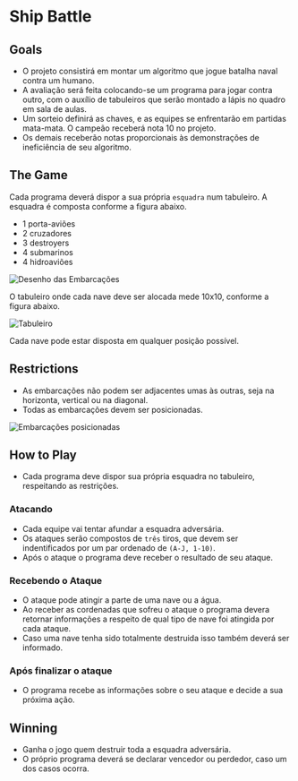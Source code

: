 # Ship Battle

## Goals

- O projeto consistirá em montar um algoritmo que jogue batalha naval contra um humano.
- A avaliação será feita colocando-se um programa para jogar contra outro, com o auxílio de tabuleiros que serão montado a lápis no quadro em sala de aulas.
- Um sorteio definirá as chaves, e as equipes se enfrentarão em partidas mata-mata. O campeão receberá nota 10 no projeto.
- Os demais receberão notas proporcionais às demonstrações de ineficiência de seu algoritmo.

## The Game

Cada programa deverá dispor a sua própria `esquadra` num tabuleiro. A esquadra é composta conforme a figura abaixo.

- 1 porta-aviões
- 2 cruzadores
- 3 destroyers
- 4 submarinos
- 4 hidroaviões

![Desenho das Embarcações](https://sites.google.com/site/alvarodegas/_/rsrc/1468757393193/home/academico/disciplinas/old-but-gold/2012-1/ia/projeto-2012-1/esquadra.png?height=175&width=200)

O tabuleiro onde cada nave deve ser alocada mede 10x10, conforme a figura abaixo.

![Tabuleiro](https://sites.google.com/site/alvarodegas/_/rsrc/1468757393254/home/academico/disciplinas/old-but-gold/2012-1/ia/projeto-2012-1/tabuleiro.png?height=197&width=200)

Cada nave pode estar disposta em qualquer posição possível.

## Restrictions

- As embarcações não podem ser adjacentes umas às outras, seja na horizonta, vertical ou na diagonal.
- Todas as embarcações devem ser posicionadas.

![Embarcações posicionadas](https://sites.google.com/site/alvarodegas/_/rsrc/1468757393482/home/academico/disciplinas/old-but-gold/2012-1/ia/projeto-2012-1/jogo_pronto.png?height=196&width=200)

## How to Play

- Cada programa deve dispor sua própria esquadra no tabuleiro, respeitando as restrições.

### Atacando

- Cada equipe vai tentar afundar a esquadra adversária.
- Os ataques serão compostos de `três` tiros, que devem ser indentificados por um par ordenado de `(A-J, 1-10)`.
- Após o ataque o programa deve receber o resultado de seu ataque.

### Recebendo o Ataque

- O ataque pode atingir a parte de uma nave ou a água.
- Ao receber as cordenadas que sofreu o ataque o programa devera retornar informações a respeito de qual tipo de nave foi atingida por cada ataque.
- Caso uma nave tenha sido totalmente destruida isso também deverá ser informado.

### Após finalizar o ataque

- O programa recebe as informações sobre o seu ataque e decide a sua próxima ação.

## Winning

- Ganha o jogo quem destruir toda a esquadra adversária.
- O próprio programa deverá se declarar vencedor ou perdedor, caso um dos casos ocorra.

